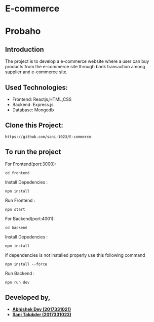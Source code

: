 # E-commerce

# Probaho

## Introduction
 
The project is to develop a e-commerce website where a user can buy products from the e-commerce site through bank transaction among supplier and e-commerce site.
 




## Used Technologies:
<ul>
<li>Frontend: Reactjs,HTML,CSS</li>
<li>Backend: Express.js</li>
<li>Database: Mongodb</li>
</ul>

## Clone this Project:
```
https://github.com/sani-1023/E-commerce
```

## To run the project

For Frontend(port:3000):
```
cd frontend
```
Install Depedencies :
```
npm install
```

Run Frontend :
```
npm start
```
For Backend(port:4001):
```
cd backend

```

Install Depedencies :
```
npm install
```
if dependencies is not installed properly use this following command
```
npm install --force
```


Run Backend :
```
npm run dev
```








## Developed by,
- <b>[ Abhishek Dey (2017331021)](https://github.com/ABHISHEK-DEY-64150)</b>
- <b>[Sani Talukder (2017331023)](https://github.com/sani-1023)</b>


